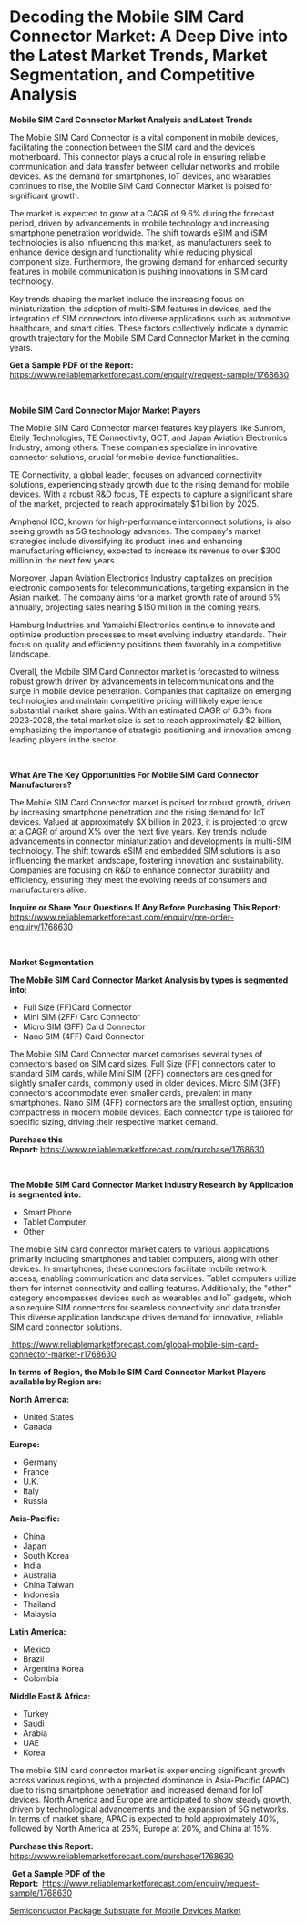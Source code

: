 <p><h1>Decoding the Mobile SIM Card Connector Market: A Deep Dive into the Latest Market Trends, Market Segmentation, and Competitive Analysis</h1></p><p><strong>Mobile SIM Card Connector Market Analysis and Latest Trends</strong></p>
<p><p>The Mobile SIM Card Connector is a vital component in mobile devices, facilitating the connection between the SIM card and the device’s motherboard. This connector plays a crucial role in ensuring reliable communication and data transfer between cellular networks and mobile devices. As the demand for smartphones, IoT devices, and wearables continues to rise, the Mobile SIM Card Connector Market is poised for significant growth. </p><p>The market is expected to grow at a CAGR of 9.6% during the forecast period, driven by advancements in mobile technology and increasing smartphone penetration worldwide. The shift towards eSIM and iSIM technologies is also influencing this market, as manufacturers seek to enhance device design and functionality while reducing physical component size. Furthermore, the growing demand for enhanced security features in mobile communication is pushing innovations in SIM card technology. </p><p>Key trends shaping the market include the increasing focus on miniaturization, the adoption of multi-SIM features in devices, and the integration of SIM connectors into diverse applications such as automotive, healthcare, and smart cities. These factors collectively indicate a dynamic growth trajectory for the Mobile SIM Card Connector Market in the coming years.</p></p>
<p><strong>Get a Sample PDF of the Report:&nbsp;</strong> <a href="https://www.reliablemarketforecast.com/enquiry/request-sample/1768630?utm_campaign=2392&utm_medium=2&utm_source=Github&utm_content=ia&utm_term=13022025&utm_id=mobile-sim-card-connector">https://www.reliablemarketforecast.com/enquiry/request-sample/1768630</a></p>
<p>&nbsp;</p>
<p><strong>Mobile SIM Card Connector Major Market Players</strong></p>
<p><p>The Mobile SIM Card Connector market features key players like Sunrom, Eteily Technologies, TE Connectivity, GCT, and Japan Aviation Electronics Industry, among others. These companies specialize in innovative connector solutions, crucial for mobile device functionalities.</p><p>TE Connectivity, a global leader, focuses on advanced connectivity solutions, experiencing steady growth due to the rising demand for mobile devices. With a robust R&D focus, TE expects to capture a significant share of the market, projected to reach approximately $1 billion by 2025.</p><p>Amphenol ICC, known for high-performance interconnect solutions, is also seeing growth as 5G technology advances. The company's market strategies include diversifying its product lines and enhancing manufacturing efficiency, expected to increase its revenue to over $300 million in the next few years.</p><p>Moreover, Japan Aviation Electronics Industry capitalizes on precision electronic components for telecommunications, targeting expansion in the Asian market. The company aims for a market growth rate of around 5% annually, projecting sales nearing $150 million in the coming years.</p><p>Hamburg Industries and Yamaichi Electronics continue to innovate and optimize production processes to meet evolving industry standards. Their focus on quality and efficiency positions them favorably in a competitive landscape.</p><p>Overall, the Mobile SIM Card Connector market is forecasted to witness robust growth driven by advancements in telecommunications and the surge in mobile device penetration. Companies that capitalize on emerging technologies and maintain competitive pricing will likely experience substantial market share gains. With an estimated CAGR of 6.3% from 2023-2028, the total market size is set to reach approximately $2 billion, emphasizing the importance of strategic positioning and innovation among leading players in the sector.</p></p>
<p>&nbsp;</p>
<p><strong>What Are The Key Opportunities For Mobile SIM Card Connector Manufacturers?</strong></p>
<p><p>The Mobile SIM Card Connector market is poised for robust growth, driven by increasing smartphone penetration and the rising demand for IoT devices. Valued at approximately $X billion in 2023, it is projected to grow at a CAGR of around X% over the next five years. Key trends include advancements in connector miniaturization and developments in multi-SIM technology. The shift towards eSIM and embedded SIM solutions is also influencing the market landscape, fostering innovation and sustainability. Companies are focusing on R&D to enhance connector durability and efficiency, ensuring they meet the evolving needs of consumers and manufacturers alike.</p></p>
<p><strong>Inquire or Share Your Questions If Any Before Purchasing This Report:</strong> <a href="https://www.reliablemarketforecast.com/enquiry/pre-order-enquiry/1768630?utm_campaign=2392&utm_medium=2&utm_source=Github&utm_content=ia&utm_term=13022025&utm_id=mobile-sim-card-connector">https://www.reliablemarketforecast.com/enquiry/pre-order-enquiry/1768630</a></p>
<p>&nbsp;</p>
<p><strong>Market Segmentation</strong></p>
<p><strong>The Mobile SIM Card Connector Market Analysis by types is segmented into:</strong></p>
<p><ul><li>Full Size (FF)Card Connector</li><li>Mini SIM (2FF) Card Connector</li><li>Micro SIM (3FF) Card Connector</li><li>Nano SIM (4FF) Card Connector</li></ul></p>
<p><p>The Mobile SIM Card Connector market comprises several types of connectors based on SIM card sizes. Full Size (FF) connectors cater to standard SIM cards, while Mini SIM (2FF) connectors are designed for slightly smaller cards, commonly used in older devices. Micro SIM (3FF) connectors accommodate even smaller cards, prevalent in many smartphones. Nano SIM (4FF) connectors are the smallest option, ensuring compactness in modern mobile devices. Each connector type is tailored for specific sizing, driving their respective market demand.</p></p>
<p><strong>Purchase this Report:&nbsp;</strong><a href="https://www.reliablemarketforecast.com/purchase/1768630?utm_campaign=2392&utm_medium=2&utm_source=Github&utm_content=ia&utm_term=13022025&utm_id=mobile-sim-card-connector">https://www.reliablemarketforecast.com/purchase/1768630</a></p>
<p>&nbsp;</p>
<p><strong>The Mobile SIM Card Connector Market Industry Research by Application is segmented into:</strong></p>
<p><ul><li>Smart Phone</li><li>Tablet Computer</li><li>Other</li></ul></p>
<p><p>The mobile SIM card connector market caters to various applications, primarily including smartphones and tablet computers, along with other devices. In smartphones, these connectors facilitate mobile network access, enabling communication and data services. Tablet computers utilize them for internet connectivity and calling features. Additionally, the "other" category encompasses devices such as wearables and IoT gadgets, which also require SIM connectors for seamless connectivity and data transfer. This diverse application landscape drives demand for innovative, reliable SIM card connector solutions.</p></p>
<p><a href="https://www.reliablemarketforecast.com/global-mobile-sim-card-connector-market-r1768630?utm_campaign=2392&utm_medium=2&utm_source=Github&utm_content=ia&utm_term=13022025&utm_id=mobile-sim-card-connector">&nbsp;https://www.reliablemarketforecast.com/global-mobile-sim-card-connector-market-r1768630</a></p>
<p><strong>In terms of Region, the Mobile SIM Card Connector Market Players available by Region are:</strong></p>
<p>
    <p> <strong> North America: </strong>
        <ul>
            <li>United States</li>
            <li>Canada</li>
        </ul>
        </p> 
    <p> <strong> Europe: </strong>
        <ul>
            <li>Germany</li>
            <li>France</li>
            <li>U.K.</li>
            <li>Italy</li>
            <li>Russia</li>
        </ul>
        </p> 
    <p> <strong> Asia-Pacific: </strong>
        <ul>
            <li>China</li>
            <li>Japan</li>
            <li>South Korea</li>
            <li>India</li>
            <li>Australia</li>
            <li>China Taiwan</li>
            <li>Indonesia</li>
            <li>Thailand</li>
            <li>Malaysia</li>
        </ul>
        </p> 
    <p> <strong> Latin America: </strong>
        <ul>
            <li>Mexico</li>
            <li>Brazil</li>
            <li>Argentina Korea</li>
            <li>Colombia</li>
        </ul>
        </p> 
    <p> <strong> Middle East & Africa: </strong>
        <ul>
            <li>Turkey</li>
            <li>Saudi</li>
            <li>Arabia</li>
            <li>UAE</li>
            <li>Korea</li>
        </ul>
    </p>
    </p>
<p><p>The mobile SIM card connector market is experiencing significant growth across various regions, with a projected dominance in Asia-Pacific (APAC) due to rising smartphone penetration and increased demand for IoT devices. North America and Europe are anticipated to show steady growth, driven by technological advancements and the expansion of 5G networks. In terms of market share, APAC is expected to hold approximately 40%, followed by North America at 25%, Europe at 20%, and China at 15%.</p></p>
<p><strong>Purchase this Report: </strong><a href="https://www.reliablemarketforecast.com/purchase/1768630?utm_campaign=2392&utm_medium=2&utm_source=Github&utm_content=ia&utm_term=13022025&utm_id=mobile-sim-card-connector">https://www.reliablemarketforecast.com/purchase/1768630</a></p>
<p>&nbsp;<strong>Get a Sample PDF of the Report:&nbsp;&nbsp;</strong><a href="https://www.reliablemarketforecast.com/enquiry/request-sample/1768630?utm_campaign=2392&utm_medium=2&utm_source=Github&utm_content=ia&utm_term=13022025&utm_id=mobile-sim-card-connector">https://www.reliablemarketforecast.com/enquiry/request-sample/1768630</a></p>
<p><strong></strong></p>
<p><p><a href="https://github.com/tanekacalderon743/Market-Research-Report-List-1/blob/main/semiconductor-package-substrate-for-mobile-devices-market.md?utm_campaign=2392&utm_medium=2&utm_source=Github&utm_content=ia&utm_term=13022025&utm_id=mobile-sim-card-connector">Semiconductor Package Substrate for Mobile Devices Market</a></p></p>